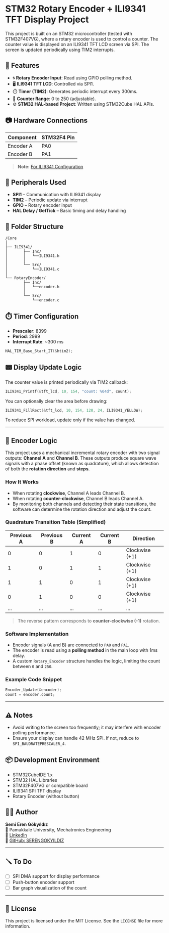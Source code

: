 # STM32 Rotary Encoder + ILI9341 TFT Display Project

This project is built on an STM32 microcontroller (tested with STM32F407VG), where a rotary encoder is used to control a counter. The counter value is displayed on an ILI9341 TFT LCD screen via SPI. The screen is updated periodically using TIM2 interrupts.

## 🧩 Features

- 🌀 **Rotary Encoder Input**: Read using GPIO polling method.
- 🖥️ **ILI9341 TFT LCD**: Controlled via SPI1.
- ⏱️ **Timer (TIM2)**: Generates periodic interrupt every 300ms.
- 🔢 **Counter Range**: 0 to 250 (adjustable).
- ⚙️ **STM32 HAL-based Project**: Written using STM32Cube HAL APIs.

## 📷 Hardware Connections

| Component        | STM32F4 Pin        |
|------------------|--------------------|
| Encoder A        | PA0                |
| Encoder B        | PA1                |

> **Note:** [For ILI9341 Configuration](https://github.com/SERENGOKYILDIZ/STM32_ILI9341_TFT_LCD)

## 🔧 Peripherals Used

- **SPI1** – Communication with ILI9341 display
- **TIM2** – Periodic update via interrupt
- **GPIO** – Rotary encoder input
- **HAL Delay / GetTick** – Basic timing and delay handling

## 📁 Folder Structure

```
/Core
│
├── ILI9341/
│       ├── Inc/
│       │   └──ILI9341.h
│       │
│       └── Src/
│           └──ILI9341.c
│
└── RotaryEncoder/
        ├── Inc/
        │   └──encoder.h
        │
        └── Src/
            └──encoder.c
```

## ⏱️ Timer Configuration

- **Prescaler**: 8399
- **Period**: 2999
- **Interrupt Rate**: ~300 ms

```c
HAL_TIM_Base_Start_IT(&htim2);
```

## 📟 Display Update Logic

The counter value is printed periodically via TIM2 callback:

```c
ILI9341_Printf(&tft_lcd, 10, 154, "count: %04d", count);
```

You can optionally clear the area before drawing:

```c
ILI9341_FillRect(&tft_lcd, 10, 154, 120, 24, ILI9341_YELLOW);
```

To reduce SPI workload, update only if the value has changed.

---
## 🔄 Encoder Logic

This project uses a mechanical incremental rotary encoder with two signal outputs: **Channel A** and **Channel B**. These outputs produce square wave signals with a phase offset (known as quadrature), which allows detection of both the **rotation direction** and **steps**.

### How It Works

- When rotating **clockwise**, Channel A leads Channel B.
- When rotating **counter-clockwise**, Channel B leads Channel A.
- By monitoring both channels and detecting their state transitions, the software can determine the rotation direction and adjust the count.

### Quadrature Transition Table (Simplified)

| Previous A | Previous B | Current A | Current B | Direction        |
|------------|------------|-----------|-----------|------------------|
| 0          | 0          | 1         | 0         | Clockwise (+1)   |
| 1          | 0          | 1         | 1         | Clockwise (+1)   |
| 1          | 1          | 0         | 1         | Clockwise (+1)   |
| 0          | 1          | 0         | 0         | Clockwise (+1)   |
| ...        | ...        | ...       | ...       | ...              |

> The reverse pattern corresponds to **counter-clockwise (-1)** rotation.

### Software Implementation

- Encoder signals (A and B) are connected to `PA0` and `PA1`.
- The encoder is read using a **polling method** in the main loop with 1ms delay.
- A custom `Rotary_Encoder` structure handles the logic, limiting the count between `0` and `250`.

### Example Code Snippet

```c
Encoder_Update(&encoder);
count = encoder.count;
```
---

## ⚠️ Notes

- Avoid writing to the screen too frequently; it may interfere with encoder polling performance.
- Ensure your display can handle 42 MHz SPI. If not, reduce to `SPI_BAUDRATEPRESCALER_4`.

## 📦 Development Environment

- STM32CubeIDE 1.x
- STM32 HAL Libraries
- STM32F407VG or compatible board
- ILI9341 SPI TFT display
- Rotary Encoder (without button)

## 👨‍💻 Author

**Semi Eren Gökyıldız**  
📍 Pamukkale University, Mechatronics Engineering  
🔗 [LinkedIn](https://www.linkedin.com/in/semi-eren-gokyildiz/)  
🐙 [GitHub: SERENGOKYILDIZ](https://github.com/SERENGOKYILDIZ)

---

## 🪛 To Do

- [ ] SPI DMA support for display performance
- [ ] Push-button encoder support
- [ ] Bar graph visualization of the count

---

## 📝 License

This project is licensed under the MIT License. See the `LICENSE` file for more information.
